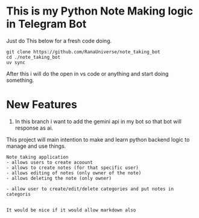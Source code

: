 # This is my Python Note Making logic in Telegram Bot

Just do This below for a fresh code doing.
```
git clone https://github.com/RanaUniverse/note_taking_bot
cd ./note_taking_bot
uv sync
```
After this i will do the open in vs code or anything and start doing something.


# New Features

1. In this branch i want to add the gemini api in my bot so that bot will response as ai.


This project will main intention to make and learn python backend logic to manage and use things.

```
Note taking application
- allows users to create acoount
- allows to create notes (for that specific user)
- allows editing of notes (only owner of the note)
- allows deleting the note (only owner)

- allow user to create/edit/delete categories and put notes in categoris


It would be nice if it would allow markdown also

```





